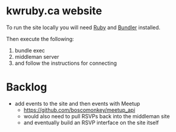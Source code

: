 kwruby.ca website
=================

To run the site locally you will need [Ruby](https://www.ruby-lang.org/en/) and [Bundler](http://bundler.io/) installed.

Then execute the following:

1. bundle exec
2. middleman server
3. and follow the instructions for connecting

Backlog
=======
* add events to the site and then events with Meetup
  - https://github.com/boscomonkey/meetup_api
  - would also need to pull RSVPs back into the middleman site
  - and eventually build an RSVP interface on the site itself
